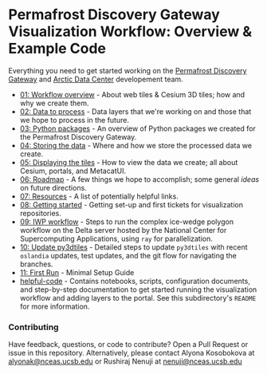 # Permafrost Discovery Gateway Visualization Workflow: Overview & Example Code

Everything you need to get started working on the [Permafrost Discovery Gateway](https://arcticdata.io/catalog/portals/permafrost) and [Arctic Data Center](https://arcticdata.io/catalog) developement team.
 
- [01: Workflow overview](01_workflow-overview.md) - About web tiles & Cesium 3D tiles; how and why we create them.
- [02: Data to process](02_data-to-process.md) - Data layers that we're working on and those that we hope to process in the future.
- [03: Python packages](03_python-packages.md) - An overview of Python packages we created for the Permafrost Discovery Gateway.
- [04: Storing the data](04_storing-the-data.md) - Where and how we store the processed data we create.
- [05: Displaying the tiles](05_displaying-the-tiles.md) - How to view the data we create; all about Cesium, portals, and MetacatUI.
- [06: Roadmap](06_roadmap.md) - A few things we hope to accomplish; some general *ideas* on future directions.
- [07: Resources](07_resources.md) - A list of potentially helpful links.
- [08: Getting started](08_getting-started.md) - Getting set-up and first tickets for visualization repositories.
- [09: IWP workflow](09_iwp-workflow.md) - Steps to run the complex ice-wedge polygon workflow on the Delta server hosted by the National Center for Supercomputing Applications, using `ray` for parallelization.
- [10: Update py3dtiles](10_update-py3dtiles.md) - Detailed steps to update `py3dtiles` with recent `oslandia` updates, test updates, and the git flow for navigating the branches.
- [11: First Run](11_first_run.md) - Minimal Setup Guide
- [helpful-code](https://github.com/PermafrostDiscoveryGateway/viz-info/tree/main/helpful-code) - Contains notebooks, scripts, configuration documents, and step-by-step documentation to get started running the visualization workflow and adding layers to the portal. See this subdirectory's `README` for more information.

### Contributing

Have feedback, questions, or code to contribute? Open a Pull Request or issue in this repository. Alternatively, please contact Alyona Kosobokova at alyonak@nceas.ucsb.edu or Rushiraj Nenuji at nenuji@nceas.ucsb.edu 
